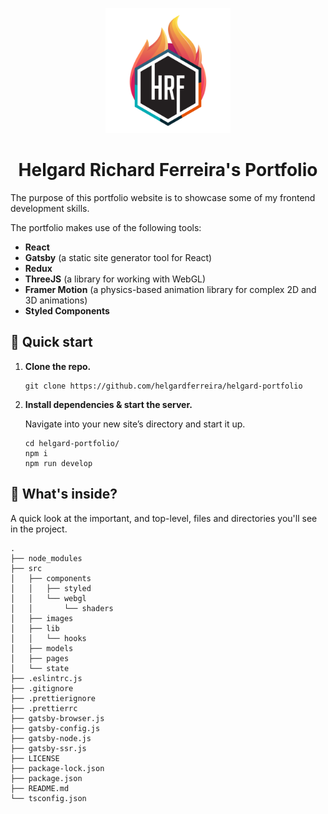 <p align="center">
  <a href="https://www.helgard.dev">
    <img alt="Gatsby" src="./src/images/helgard-icon.svg" width="200" />
  </a>
</p>
<h1 align="center">
  Helgard Richard Ferreira's Portfolio
</h1>

The purpose of this portfolio website is to showcase some of my frontend development skills.

The portfolio makes use of the following tools:

- **React**
- **Gatsby** (a static site generator tool for React)
- **Redux**
- **ThreeJS** (a library for working with WebGL)
- **Framer Motion** (a physics-based animation library for complex 2D and 3D animations)
- **Styled Components**

## 🚀 Quick start

1.  **Clone the repo.**

    ```shell
    git clone https://github.com/helgardferreira/helgard-portfolio
    ```

2.  **Install dependencies & start the server.**

    Navigate into your new site’s directory and start it up.

    ```shell
    cd helgard-portfolio/
    npm i
    npm run develop
    ```

## 🧐 What's inside?

A quick look at the important, and top-level, files and directories you'll see in the project.

    .
    ├── node_modules
    ├── src
    │   ├── components
    │   │   ├── styled
    │   │   └── webgl
    │   │       └── shaders
    │   ├── images
    │   ├── lib
    │   │   └── hooks
    │   ├── models
    │   ├── pages
    │   └── state
    ├── .eslintrc.js
    ├── .gitignore
    ├── .prettierignore
    ├── .prettierrc
    ├── gatsby-browser.js
    ├── gatsby-config.js
    ├── gatsby-node.js
    ├── gatsby-ssr.js
    ├── LICENSE
    ├── package-lock.json
    ├── package.json
    ├── README.md
    └── tsconfig.json
